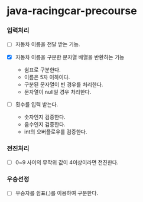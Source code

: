 # java-racingcar-precourse

### 입력처리
- [ ] 자동차 이름을 전달 받는 기능.

- [x] 자동차 이름을 구분한 문자열 배열을 반환하는 기능
  - 쉼표로 구분한다.
  - 이름은 5자 이하이다.
  - 구분된 문자열이 빈 경우를 처리한다.
  - 문자열이 null일 경우 처리한다.

- [ ] 횟수를 입력 받는다.
  - 숫자인지 검증한다.
  - 음수인지 검증한다.
  - int의 오버플로우를 검증한다.

### 전진처리
- [ ] 0~9 사이의 무작위 값이 4이상이라면 전진한다.

### 우승선정
- [ ] 우승자를 쉼표(,)를 이용하여 구분한다.